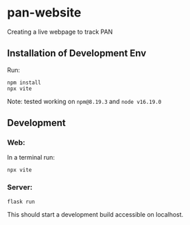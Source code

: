 # pan-website
Creating a live webpage to track PAN

## Installation of Development Env
Run:
```
npm install
npx vite
```

Note: tested working on `npm@8.19.3` and `node v16.19.0`

## Development

### Web:
In a terminal run:
```
npx vite
```

### Server:
```
flask run
```
This should start a development build accessible on localhost.